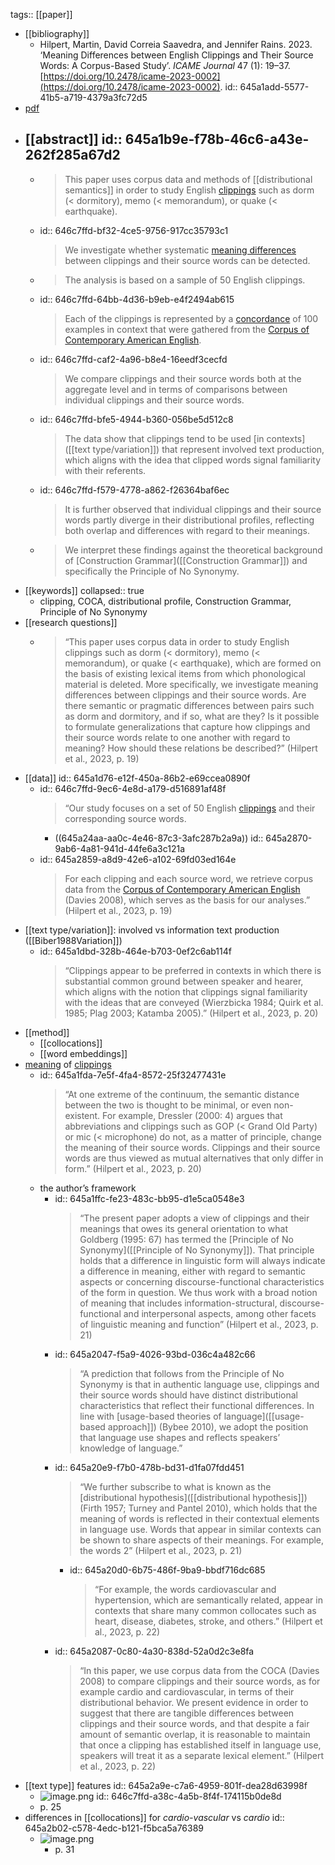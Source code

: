 tags:: [[paper]]

- [[bibliography]]
	- Hilpert, Martin, David Correia Saavedra, and Jennifer Rains. 2023. ‘Meaning Differences between English Clippings and Their Source Words: A Corpus-Based Study’. *ICAME Journal* 47 (1): 19–37. [https://doi.org/10.2478/icame-2023-0002](https://doi.org/10.2478/icame-2023-0002).
	  id:: 645a1add-5577-41b5-a719-4379a3fc72d5
- [pdf](../assets/Hilpert2023Meaning_1683626839872_0.pdf)
- [[abstract]]
  id:: 645a1b9e-f78b-46c6-a43e-262f285a67d2
	-
	- > This paper uses corpus data and methods of [[distributional semantics]] in order to study English [clippings]([[clipping]]) such as dorm (< dormitory), memo (< memorandum), or quake (< earthquake).
	- id:: 646c7ffd-bf32-4ce5-9756-917cc35793c1
	  > We investigate whether systematic [meaning differences]([[semantic/variation]]) between clippings and their source words can be detected.
	- > The analysis is based on a sample of 50 English clippings.
	- id:: 646c7ffd-64bb-4d36-b9eb-e4f2494ab615
	  > Each of the clippings is represented by a [concordance]([[concordance]]) of 100 examples in context that were gathered from the [Corpus of Contemporary American English]([[COCA]]).
	- id:: 646c7ffd-caf2-4a96-b8e4-16eedf3cecfd
	  > We compare clippings and their source words both at the aggregate level and in terms of comparisons between individual clippings and their source words.
	- id:: 646c7ffd-bfe5-4944-b360-056be5d512c8
	  > The data show that clippings tend to be used [in contexts]([[text type/variation]]) that represent involved text production, which aligns with the idea that clipped words signal familiarity with their referents.
	- id:: 646c7ffd-f579-4778-a862-f26364baf6ec
	  > It is further observed that individual clippings and their source words partly diverge in their distributional profiles, reflecting both overlap and differences with regard to their meanings.
	- > We interpret these findings against the theoretical background of [Construction Grammar]([[Construction Grammar]]) and specifically the Principle of No Synonymy.
- [[keywords]]
  collapsed:: true
	- clipping, COCA, distributional profile, Construction Grammar, Principle of No Synonymy
- [[research questions]]
	- > “This paper uses corpus data in order to study English clippings such as dorm (< dormitory), memo (< memorandum), or quake (< earthquake), which are formed on the basis of existing lexical items from which phonological material is deleted. More specifically, we investigate meaning differences between clippings and their source words. Are there semantic or pragmatic differences between pairs such as dorm and dormitory, and if so, what are they? Is it possible to formulate generalizations that capture how clippings and their source words relate to one another with regard to meaning? How should these relations be described?” (Hilpert et al., 2023, p. 19)
- [[data]]
  id:: 645a1d76-e12f-450a-86b2-e69ccea0890f
	- id:: 646c7ffd-9ec6-4e8d-a179-d516891af48f
	  > “Our study focuses on a set of 50 English [clippings]([[clipping]]) and their corresponding source words.
		- ((645a24aa-aa0c-4e46-87c3-3afc287b2a9a))
		  id:: 645a2870-9ab6-4a81-941d-44fe6a3c121a
	- id:: 645a2859-a8d9-42e6-a102-69fd03ed164e
	  > For each clipping and each source word, we retrieve corpus data from the [Corpus of Contemporary American English]([[COCA]]) (Davies 2008), which serves as the basis for our analyses.” (Hilpert et al., 2023, p. 19)
- [[text type/variation]]: involved vs information text production ([[Biber1988Variation]])
	- id:: 645a1dbd-328b-464e-b703-0ef2c6ab114f
	  > “Clippings appear to be preferred in contexts in which there is substantial common ground between speaker and hearer, which aligns with the notion that clippings signal familiarity with the ideas that are conveyed (Wierzbicka 1984; Quirk et al. 1985; Plag 2003; Katamba 2005).” (Hilpert et al., 2023, p. 20)
- [[method]]
	- [[collocations]]
	- [[word embeddings]]
- [meaning]([[meaning]]) of [clippings]([[clipping]])
	- id:: 645a1fda-7e5f-4fa4-8572-25f32477431e
	  > “At one extreme of the continuum, the semantic distance between the two is thought to be minimal, or even non-existent. For example, Dressler (2000: 4) argues that abbreviations and clippings such as GOP (< Grand Old Party) or mic (< microphone) do not, as a matter of principle, change the meaning of their source words. Clippings and their source words are thus viewed as mutual alternatives that only differ in form.” (Hilpert et al., 2023, p. 20)
	- the author’s framework
		- id:: 645a1ffc-fe23-483c-bb95-d1e5ca0548e3
		  > “The present paper adopts a view of clippings and their meanings that owes its general orientation to what Goldberg (1995: 67) has termed the [Principle of No Synonymy]([[Principle of No Synonymy]]). That principle holds that a difference in linguistic form will always indicate a difference in meaning, either with regard to semantic aspects or concerning discourse-functional characteristics of the form in question. We thus work with a broad notion of meaning that includes information-structural, discourse-functional and interpersonal aspects, among other facets of linguistic meaning and function” (Hilpert et al., 2023, p. 21)
		- id:: 645a2047-f5a9-4026-93bd-036c4a482c66
		  > “A prediction that follows from the Principle of No Synonymy is that in authentic language use, clippings and their source words should have distinct distributional characteristics that reflect their functional differences. In line with [usage-based theories of language]([[usage-based approach]]) (Bybee 2010), we adopt the position that language use shapes and reflects speakers’ knowledge of language.”
		- id:: 645a20e9-f7b0-478b-bd31-d1fa07fdd451
		  > “We further subscribe to what is known as the [distributional hypothesis]([[distributional hypothesis]]) (Firth 1957; Turney and Pantel 2010), which holds that the meaning of words is reflected in their contextual elements in language use. Words that appear in similar contexts can be shown to share aspects of their meanings. For example, the words 2” (Hilpert et al., 2023, p. 21)
			- id:: 645a20d0-6b75-486f-9ba9-bbdf716dc685
			  > “For example, the words cardiovascular and hypertension, which are semantically related, appear in contexts that share many common collocates such as heart, disease, diabetes, stroke, and others.” (Hilpert et al., 2023, p. 22)
		- id:: 645a2087-0c80-4a30-838d-52a0d2c3e8fa
		  > “In this paper, we use corpus data from the COCA (Davies 2008) to compare clippings and their source words, as for example cardio and cardiovascular, in terms of their distributional behavior. We present evidence in order to suggest that there are tangible differences between clippings and their source words, and that despite a fair amount of semantic overlap, it is reasonable to maintain that once a clipping has established itself in language use, speakers will treat it as a separate lexical element.” (Hilpert et al., 2023, p. 22)
- [[text type]] features
  id:: 645a2a9e-c7a6-4959-801f-dea28d63998f
	- ![image.png](../assets/image_1683630755727_0.png)
	  id:: 646c7ffd-a38c-4a5b-8f4f-174115b0de8d
	- p. 25
- differences in [[collocations]] for *cardio-vascular* vs *cardio*
  id:: 645a2b02-c578-4edc-b121-f5bca5a76389
	- ![image.png](../assets/image_1683630867757_0.png)
		- p. 31